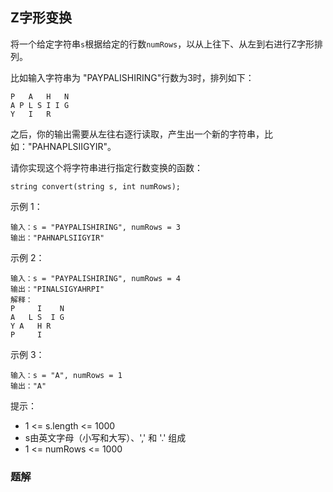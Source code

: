 ## Z字形变换

将一个给定字符串`s`根据给定的行数`numRows`，以从上往下、从左到右进行Z字形排列。

比如输入字符串为 "PAYPALISHIRING"行数为3时，排列如下：
```
P   A   H   N
A P L S I I G
Y   I   R
```
之后，你的输出需要从左往右逐行读取，产生出一个新的字符串，比如："PAHNAPLSIIGYIR"。

请你实现这个将字符串进行指定行数变换的函数：
```
string convert(string s, int numRows);
```

示例 1：
```
输入：s = "PAYPALISHIRING", numRows = 3
输出："PAHNAPLSIIGYIR"
```
示例 2：
```
输入：s = "PAYPALISHIRING", numRows = 4
输出："PINALSIGYAHRPI"
解释：
P     I    N
A   L S  I G
Y A   H R
P     I
```
示例 3：
```
输入：s = "A", numRows = 1
输出："A"
```

提示：

* 1 <= s.length <= 1000 
* s由英文字母（小写和大写）、',' 和 '.' 组成
* 1 <= numRows <= 1000

### 题解

